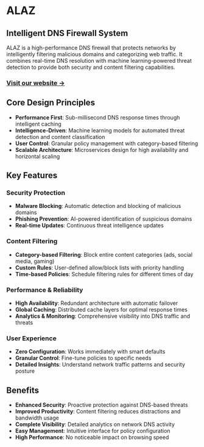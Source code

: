 # ALAZ
## Intelligent DNS Firewall System

ALAZ is a high-performance DNS firewall that protects networks by intelligently filtering malicious domains and categorizing web traffic. It combines real-time DNS resolution with machine learning-powered threat detection to provide both security and content filtering capabilities.

### [Visit our website →](https://alaz-ai.github.io/)

## Core Design Principles

- **Performance First**: Sub-millisecond DNS response times through intelligent caching
- **Intelligence-Driven**: Machine learning models for automated threat detection and content classification
- **User Control**: Granular policy management with category-based filtering
- **Scalable Architecture**: Microservices design for high availability and horizontal scaling

## Key Features

### Security Protection
- **Malware Blocking**: Automatic detection and blocking of malicious domains
- **Phishing Prevention**: AI-powered identification of suspicious domains
- **Real-time Updates**: Continuous threat intelligence updates

### Content Filtering
- **Category-based Filtering**: Block entire content categories (ads, social media, gaming)
- **Custom Rules**: User-defined allow/block lists with priority handling
- **Time-based Policies**: Schedule filtering rules for different times of day

### Performance & Reliability
- **High Availability**: Redundant architecture with automatic failover
- **Global Caching**: Distributed cache layers for optimal response times
- **Analytics & Monitoring**: Comprehensive visibility into DNS traffic and threats

### User Experience
- **Zero Configuration**: Works immediately with smart defaults
- **Granular Control**: Fine-tune policies to specific needs
- **Detailed Insights**: Understand network traffic patterns and security posture

## Benefits

- **Enhanced Security**: Proactive protection against DNS-based threats
- **Improved Productivity**: Content filtering reduces distractions and bandwidth usage
- **Complete Visibility**: Detailed analytics on network DNS activity
- **Easy Management**: Intuitive interface for policy configuration
- **High Performance**: No noticeable impact on browsing speed
